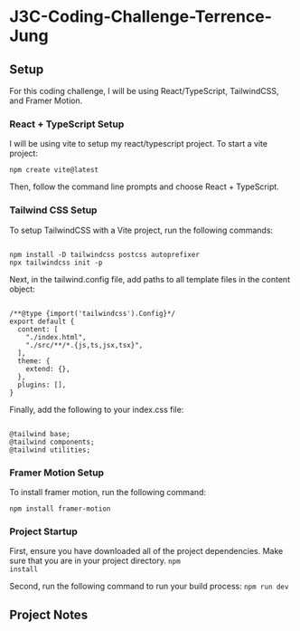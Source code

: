 # J3C-Coding-Challenge-Terrence-Jung

## Setup
For this coding challenge, I will be using React/TypeScript, TailwindCSS, and Framer Motion. 

### React + TypeScript Setup
I will be using vite to setup my react/typescript project. To start a vite project:

<code>npm create vite@latest</code>

Then, follow the command line prompts and choose React + TypeScript. 

### Tailwind CSS Setup
To setup TailwindCSS with a Vite project, run the following commands:

<code>
npm install -D tailwindcss postcss autoprefixer
npx tailwindcss init -p
</code>

Next, in the tailwind.config file, add paths to all template files in the content object:

<code>
/**@type {import('tailwindcss').Config}*/
export default {
  content: [
    "./index.html",
    "./src/**/*.{js,ts,jsx,tsx}",
  ],
  theme: {
    extend: {},
  },
  plugins: [],
}
</code>

Finally, add the following to your index.css file:

<code>
@tailwind base;
@tailwind components;
@tailwind utilities;
</code>

### Framer Motion Setup
To install framer motion, run the following command:

<code>npm install framer-motion</code>

### Project Startup
First, ensure you have downloaded all of the project dependencies. Make sure that you are in your project directory.
<code>npm install</code>

Second, run the following command to run your build process:
<code>npm run dev</code>

## Project Notes
